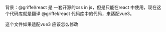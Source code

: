 背景：@griffel/react 是 一套开源的css in js，但是只能在react 中使用，现在这个代码库就是翻译 @griffel/react 代码库中的代码，来适配vue3。

这个文件如果适配vue3 应该怎么修改